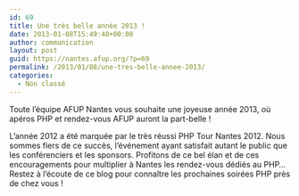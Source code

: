 ```yaml
---
id: 69
title: Une très belle année 2013 !
date: 2013-01-08T15:49:48+00:00
author: communication
layout: post
guid: https://nantes.afup.org/?p=69
permalink: /2013/01/08/une-tres-belle-annee-2013/
categories:
  - Non classé
---
```

Toute l&rsquo;équipe AFUP Nantes vous souhaite une joyeuse année 2013, où apéros PHP et rendez-vous AFUP auront la part-belle !

L&rsquo;année 2012 a été marquée par le très réussi PHP Tour Nantes 2012. Nous sommes fiers de ce succès, l&rsquo;événement ayant satisfait autant le public que les conférenciers et les sponsors. Profitons de ce bel élan et de ces encouragements pour multiplier à Nantes les rendez-vous dédiés au PHP&#8230; Restez à l&rsquo;écoute de ce blog pour connaître les prochaines soirées PHP près de chez vous !